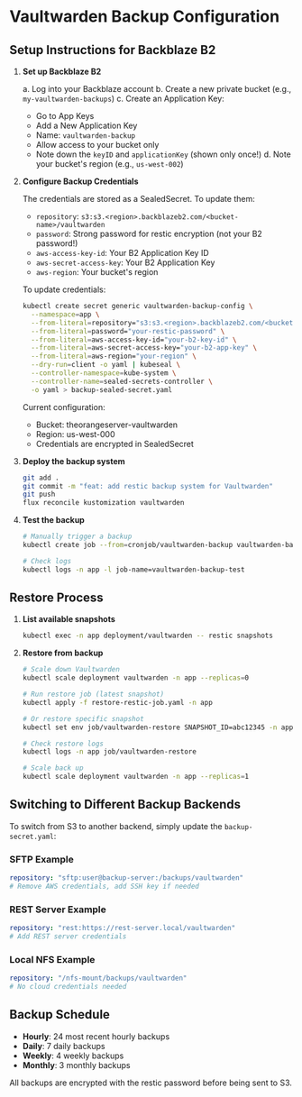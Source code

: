 # Vaultwarden Backup Configuration

## Setup Instructions for Backblaze B2

1. **Set up Backblaze B2**
   
   a. Log into your Backblaze account
   b. Create a new private bucket (e.g., `my-vaultwarden-backups`)
   c. Create an Application Key:
      - Go to App Keys
      - Add a New Application Key
      - Name: `vaultwarden-backup`
      - Allow access to your bucket only
      - Note down the `keyID` and `applicationKey` (shown only once!)
   d. Note your bucket's region (e.g., `us-west-002`)

2. **Configure Backup Credentials**
   
   The credentials are stored as a SealedSecret. To update them:
   - `repository`: `s3:s3.<region>.backblazeb2.com/<bucket-name>/vaultwarden`
   - `password`: Strong password for restic encryption (not your B2 password!)
   - `aws-access-key-id`: Your B2 Application Key ID
   - `aws-secret-access-key`: Your B2 Application Key
   - `aws-region`: Your bucket's region

   To update credentials:
   ```bash
   kubectl create secret generic vaultwarden-backup-config \
     --namespace=app \
     --from-literal=repository="s3:s3.<region>.backblazeb2.com/<bucket>/vaultwarden" \
     --from-literal=password="your-restic-password" \
     --from-literal=aws-access-key-id="your-b2-key-id" \
     --from-literal=aws-secret-access-key="your-b2-app-key" \
     --from-literal=aws-region="your-region" \
     --dry-run=client -o yaml | kubeseal \
     --controller-namespace=kube-system \
     --controller-name=sealed-secrets-controller \
     -o yaml > backup-sealed-secret.yaml
   ```
   
   Current configuration:
   - Bucket: theorangeserver-vaultwarden
   - Region: us-west-000
   - Credentials are encrypted in SealedSecret

2. **Deploy the backup system**
   ```bash
   git add .
   git commit -m "feat: add restic backup system for Vaultwarden"
   git push
   flux reconcile kustomization vaultwarden
   ```

3. **Test the backup**
   ```bash
   # Manually trigger a backup
   kubectl create job --from=cronjob/vaultwarden-backup vaultwarden-backup-test -n app
   
   # Check logs
   kubectl logs -n app -l job-name=vaultwarden-backup-test
   ```

## Restore Process

1. **List available snapshots**
   ```bash
   kubectl exec -n app deployment/vaultwarden -- restic snapshots
   ```

2. **Restore from backup**
   ```bash
   # Scale down Vaultwarden
   kubectl scale deployment vaultwarden -n app --replicas=0
   
   # Run restore job (latest snapshot)
   kubectl apply -f restore-restic-job.yaml -n app
   
   # Or restore specific snapshot
   kubectl set env job/vaultwarden-restore SNAPSHOT_ID=abc12345 -n app
   
   # Check restore logs
   kubectl logs -n app job/vaultwarden-restore
   
   # Scale back up
   kubectl scale deployment vaultwarden -n app --replicas=1
   ```

## Switching to Different Backup Backends

To switch from S3 to another backend, simply update the `backup-secret.yaml`:

### SFTP Example
```yaml
repository: "sftp:user@backup-server:/backups/vaultwarden"
# Remove AWS credentials, add SSH key if needed
```

### REST Server Example
```yaml
repository: "rest:https://rest-server.local/vaultwarden"
# Add REST server credentials
```

### Local NFS Example
```yaml
repository: "/nfs-mount/backups/vaultwarden"
# No cloud credentials needed
```

## Backup Schedule

- **Hourly**: 24 most recent hourly backups
- **Daily**: 7 daily backups
- **Weekly**: 4 weekly backups  
- **Monthly**: 3 monthly backups

All backups are encrypted with the restic password before being sent to S3.